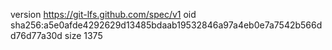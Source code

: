 version https://git-lfs.github.com/spec/v1
oid sha256:a5e0afde4292629d13485bdaab19532846a97a4eb0e7a7542b566dd76d77a30d
size 1375
